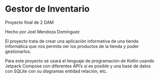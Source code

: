 # Gestor de Inventario
Proyecto final de 2 DAM

Hecho por Joel Mendoza Domínguez

El proyecto trata de crear una aplicación informativa de una tienda informática que nos permita ver los productos de la tienda y poder gestionarlos.

Para este proyecto se usará el lenguaje de programación de Kotlin usando Jetpack Compose con diferentes API’s si es posible y una base de datos con SQLite con su diagramas entidad relación, etc.
